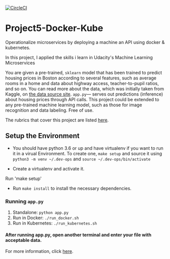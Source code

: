 [![CircleCI](https://circleci.com/gh/ed36cuir/Project5-Docker-Kube.svg?style)](https://app.circleci.com/pipelines/github/ed36cuir/Project5-Docker-Kube/23/workflows/f689990d-5318-4417-be7e-991d5a321798)

# Project5-Docker-Kube
Operationalize microservices by deploying a machine an API using docker &amp; kubernetes.

In this project, I applied the skills i learn in Udacity's Machine Learning Microservices

You are given a pre-trained, `sklearn` model that has been trained to predict housing prices in Boston according to several features, such as average rooms in a home and data about highway access, teacher-to-pupil ratios, and so on. You can read more about the data, which was initially taken from Kaggle, on [the data source site](https://www.kaggle.com/c/boston-housing). `app.py`— serves out predictions (inference) about housing prices through API calls. This project could be extended to any pre-trained machine learning model, such as those for image recognition and data labeling. Free of use.

The rubrics that cover this project are listed [here](https://review.udacity.com/#!/rubrics/2576/view).

## Setup the Environment

* You should have python 3.6 or up and have virtualenv if you want to run it in a virual Environment. To create one, `make setup` and source it using `python3 -m venv ~/.dev-ops` and `source ~/.dev-ops/bin/activate`

* Create a virtualenv and activate it.

Run 'make setup'

* Run `make install` to install the necessary dependencies.

### Running `app.py`

1. Standalone:  `python app.py`
2. Run in Docker:  `./run_docker.sh`
3. Run in Kubernetes:  `./run_kubernetes.sh`

#### After running app.py, open another terminal and enter your file with acceptable data.
For more information, click [here](https://www.kaggle.com/c/boston-housing).
